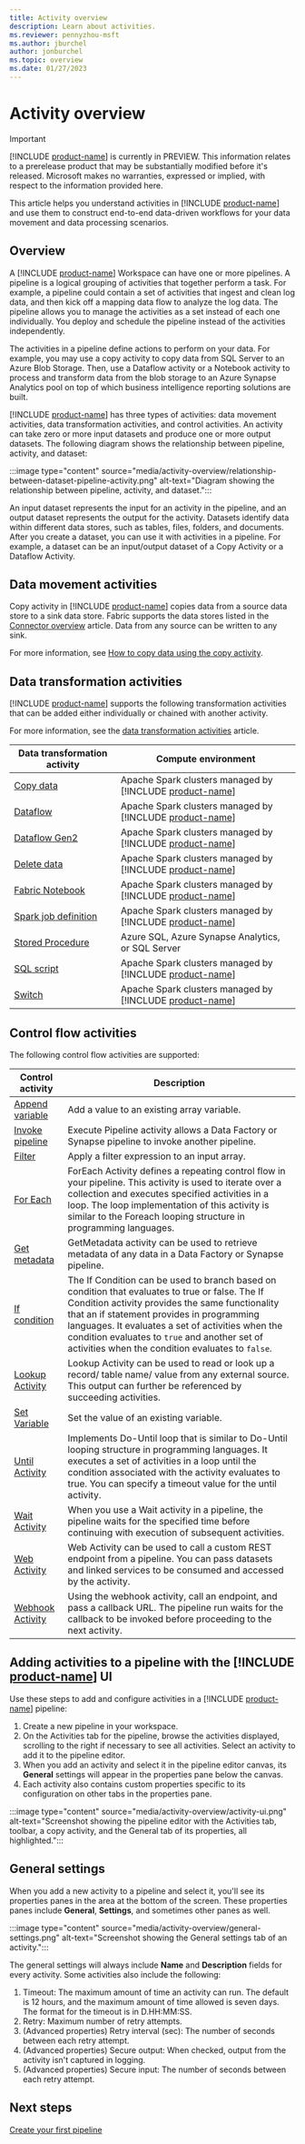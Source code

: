 ```yaml
---
title: Activity overview
description: Learn about activities.
ms.reviewer: pennyzhou-msft
ms.author: jburchel
author: jonburchel
ms.topic: overview 
ms.date: 01/27/2023
---
```


# Activity overview

> [!IMPORTANT]
> [!INCLUDE [product-name](../includes/product-name.md)] is currently in PREVIEW.
> This information relates to a prerelease product that may be substantially modified before it's released. Microsoft makes no warranties, expressed or implied, with respect to the information provided here.

This article helps you understand activities in [!INCLUDE [product-name](../includes/product-name.md)] and use them to construct end-to-end data-driven workflows for your data movement and data processing scenarios.

## Overview

A [!INCLUDE [product-name](../includes/product-name.md)] Workspace can have one or more pipelines. A pipeline is a logical grouping of activities that together perform a task. For example, a pipeline could contain a set of activities that ingest and clean log data, and then kick off a mapping data flow to analyze the log data. The pipeline allows you to manage the activities as a set instead of each one individually. You deploy and schedule the pipeline instead of the activities independently.

The activities in a pipeline define actions to perform on your data. For example, you may use a copy activity to copy data from SQL Server to an Azure Blob Storage. Then, use a Dataflow activity or a Notebook activity to process and transform data from the blob storage to an Azure Synapse Analytics pool on top of which business intelligence reporting solutions are built.

[!INCLUDE [product-name](../includes/product-name.md)] has three types of activities: data movement activities, data transformation activities, and control activities. An activity can take zero or more input datasets and produce one or more output datasets. The following diagram shows the relationship between pipeline, activity, and dataset:

:::image type="content" source="media/activity-overview/relationship-between-dataset-pipeline-activity.png" alt-text="Diagram showing the relationship between pipeline, activity, and dataset.":::

An input dataset represents the input for an activity in the pipeline, and an output dataset represents the output for the activity. Datasets identify data within different data stores, such as tables, files, folders, and documents. After you create a dataset, you can use it with activities in a pipeline. For example, a dataset can be an input/output dataset of a Copy Activity or a Dataflow Activity.

## Data movement activities

Copy activity in [!INCLUDE [product-name](../includes/product-name.md)] copies data from a source data store to a sink data store. Fabric supports the data stores listed in the [Connector overview](connector-overview.md) article. Data from any source can be written to any sink.

For more information, see [How to copy data using the copy activity](copy-data-activity.md).

## Data transformation activities

[!INCLUDE [product-name](../includes/product-name.md)] supports the following transformation activities that can be added either individually or chained with another activity.

For more information, see the [data transformation activities](transform-data.md) article.

Data transformation activity | Compute environment
---------------------------- | -------------------
[Copy data](copy-data-activity.md) | Apache Spark clusters managed by [!INCLUDE [product-name](../includes/product-name.md)]
[Dataflow](../placeholder.md) | Apache Spark clusters managed by [!INCLUDE [product-name](../includes/product-name.md)]
[Dataflow Gen2](../placeholder.md) | Apache Spark clusters managed by [!INCLUDE [product-name](../includes/product-name.md)]
[Delete data](../placeholder.md) | Apache Spark clusters managed by [!INCLUDE [product-name](../includes/product-name.md)]
[Fabric Notebook](../placeholder.md) | Apache Spark clusters managed by [!INCLUDE [product-name](../includes/product-name.md)]
[Spark job definition](../placeholder.md) | Apache Spark clusters managed by [!INCLUDE [product-name](../includes/product-name.md)]
[Stored Procedure](../placeholder.md) | Azure SQL, Azure Synapse Analytics, or SQL Server
[SQL script](../placeholder.md) | Apache Spark clusters managed by [!INCLUDE [product-name](../includes/product-name.md)]
[Switch](../placeholder.md) | Apache Spark clusters managed by [!INCLUDE [product-name](../includes/product-name.md)]

## Control flow activities
The following control flow activities are supported:

Control activity | Description
---------------- | -----------
[Append variable](../placeholder.md) | Add a value to an existing array variable.
[Invoke pipeline](../placeholder.md) | Execute Pipeline activity allows a Data Factory or Synapse pipeline to invoke another pipeline.
[Filter](../placeholder.md) | Apply a filter expression to an input array.
[For Each](../placeholder.md) | ForEach Activity defines a repeating control flow in your pipeline. This activity is used to iterate over a collection and executes specified activities in a loop. The loop implementation of this activity is similar to the Foreach looping structure in programming languages.
[Get metadata](../placeholder.md) | GetMetadata activity can be used to retrieve metadata of any data in a Data Factory or Synapse pipeline.
[If condition](../placeholder.md) | The If Condition can be used to branch based on condition that evaluates to true or false. The If Condition activity provides the same functionality that an if statement provides in programming languages. It evaluates a set of activities when the condition evaluates to `true` and another set of activities when the condition evaluates to `false`.
[Lookup Activity](../placeholder.md) | Lookup Activity can be used to read or look up a record/ table name/ value from any external source. This output can further be referenced by succeeding activities.
[Set Variable](../placeholder.md) | Set the value of an existing variable.
[Until Activity](../placeholder.md) | Implements Do-Until loop that is similar to Do-Until looping structure in programming languages. It executes a set of activities in a loop until the condition associated with the activity evaluates to true. You can specify a timeout value for the until activity.
[Wait Activity](../placeholder.md) | When you use a Wait activity in a pipeline, the pipeline waits for the specified time before continuing with execution of subsequent activities.
[Web Activity](../placeholder.md) | Web Activity can be used to call a custom REST endpoint from a pipeline. You can pass datasets and linked services to be consumed and accessed by the activity.
[Webhook Activity](../placeholder.md) | Using the webhook activity, call an endpoint, and pass a callback URL. The pipeline run waits for the callback to be invoked before proceeding to the next activity.

## Adding activities to a pipeline with the [!INCLUDE [product-name](../includes/product-name.md)] UI
Use these steps to add and configure activities in a [!INCLUDE [product-name](../includes/product-name.md)] pipeline:

1. Create a new pipeline in your workspace.
1. On the Activities tab for the pipeline, browse the activities displayed, scrolling to the right if necessary to see all activities. Select an activity to add it to the pipeline editor.
1. When you add an activity and select it in the pipeline editor canvas, its **General** settings will appear in the properties pane below the canvas.
1. Each activity also contains custom properties specific to its configuration on other tabs in the properties pane.

:::image type="content" source="media/activity-overview/activity-ui.png" alt-text="Screenshot showing the pipeline editor with the Activities tab, toolbar, a copy activity, and the General tab of its properties, all highlighted.":::

## General settings

When you add a new activity to a pipeline and select it, you'll see its properties panes in the area at the bottom of the screen. These properties panes include **General**, **Settings**, and sometimes other panes as well.

   :::image type="content" source="media/activity-overview/general-settings.png" alt-text="Screenshot showing the General settings tab of an activity.":::

The general settings will always include **Name** and **Description** fields for every activity.  Some activities also include the following:

1. Timeout: The maximum amount of time an activity can run. The default is 12 hours, and the maximum amount of time allowed is seven days. The format for the timeout is in D.HH:MM:SS.
1. Retry: Maximum number of retry attempts.
1. (Advanced properties) Retry interval (sec): The number of seconds between each retry attempt.
1. (Advanced properties) Secure output: When checked, output from the activity isn't captured in logging.
1. (Advanced properties) Secure input: The number of seconds between each retry attempt.

## Next steps

[Create your first pipeline](create-first-pipeline-with-sample-data.md)
